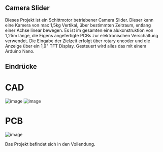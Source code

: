 ## Camera Slider 
Dieses Projekt ist ein Schittmotor betriebener Camera Slider.
Dieser kann eine Kamera von max 1,5kg Vertikal, über bestimmten Zeitraum, entlang einer Achse linear bewegen.
Es ist im gesamten eine alukonstruktion von 1,25m länge, die Eigens angefertigte PCBs zur elektronischen Verschaltung verwendet.
Die Eingabe der Zielzeit erfolgt über rotary encoder und die Anzeige über ein 1,9" TFT Display. Gesteuert wird alles das mit einem Arduino Nano.

## Eindrücke
# CAD
![image](https://github.com/BruderJarck/Silder/assets/73477885/525c93fe-fd36-4f68-b95d-4d58dcb48a3b)
![image](https://github.com/BruderJarck/Silder/assets/73477885/1e50380c-0af9-44e9-80ff-948d58841b74)
# PCB
![image](https://github.com/BruderJarck/Silder/assets/73477885/06663df5-217b-4a6c-a476-ce262463580e)

Das Projekt befindet sich in den Vollendung.

